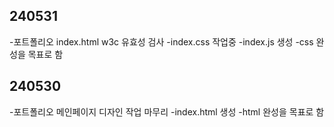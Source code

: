 ## 240531

-포트폴리오 index.html w3c 유효성 검사
-index.css 작업중
-index.js 생성
-css 완성을 목표로 함

## 240530

-포트폴리오 메인페이지 디자인 작업 마무리
-index.html 생성
-html 완성을 목표로 함
